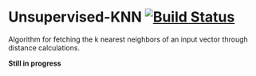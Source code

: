 # Unsupervised-KNN [![Build Status](https://travis-ci.org/houtanf/Unsupervised-KNN-JS.svg?branch=master)](https://travis-ci.org/houtanf/Unsupervised-KNN-JS)

Algorithm for fetching the k nearest neighbors of an input vector through distance calculations.

__Still in progress__
